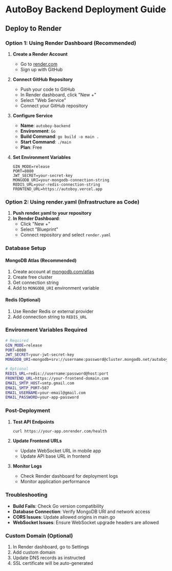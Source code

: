 # AutoBoy Backend Deployment Guide

## Deploy to Render

### Option 1: Using Render Dashboard (Recommended)

1. **Create a Render Account**
   - Go to [render.com](https://render.com)
   - Sign up with GitHub

2. **Connect GitHub Repository**
   - Push your code to GitHub
   - In Render dashboard, click "New +"
   - Select "Web Service"
   - Connect your GitHub repository

3. **Configure Service**
   - **Name**: `autoboy-backend`
   - **Environment**: `Go`
   - **Build Command**: `go build -o main .`
   - **Start Command**: `./main`
   - **Plan**: Free

4. **Set Environment Variables**
   ```
   GIN_MODE=release
   PORT=8080
   JWT_SECRET=your-secret-key
   MONGODB_URI=your-mongodb-connection-string
   REDIS_URL=your-redis-connection-string
   FRONTEND_URL=https://autoboy.vercel.app
   ```

### Option 2: Using render.yaml (Infrastructure as Code)

1. **Push render.yaml to your repository**
2. **In Render Dashboard**:
   - Click "New +"
   - Select "Blueprint"
   - Connect repository and select `render.yaml`

### Database Setup

#### MongoDB Atlas (Recommended)
1. Create account at [mongodb.com/atlas](https://mongodb.com/atlas)
2. Create free cluster
3. Get connection string
4. Add to `MONGODB_URI` environment variable

#### Redis (Optional)
1. Use Render Redis or external provider
2. Add connection string to `REDIS_URL`

### Environment Variables Required

```bash
# Required
GIN_MODE=release
PORT=8080
JWT_SECRET=your-jwt-secret-key
MONGODB_URI=mongodb+srv://username:password@cluster.mongodb.net/autoboy

# Optional
REDIS_URL=redis://username:password@host:port
FRONTEND_URL=https://your-frontend-domain.com
EMAIL_SMTP_HOST=smtp.gmail.com
EMAIL_SMTP_PORT=587
EMAIL_USERNAME=your-email@gmail.com
EMAIL_PASSWORD=your-app-password
```

### Post-Deployment

1. **Test API Endpoints**
   ```bash
   curl https://your-app.onrender.com/health
   ```

2. **Update Frontend URLs**
   - Update WebSocket URL in mobile app
   - Update API base URL in frontend

3. **Monitor Logs**
   - Check Render dashboard for deployment logs
   - Monitor application performance

### Troubleshooting

- **Build Fails**: Check Go version compatibility
- **Database Connection**: Verify MongoDB URI and network access
- **CORS Issues**: Update allowed origins in main.go
- **WebSocket Issues**: Ensure WebSocket upgrade headers are allowed

### Custom Domain (Optional)

1. In Render dashboard, go to Settings
2. Add custom domain
3. Update DNS records as instructed
4. SSL certificate will be auto-generated